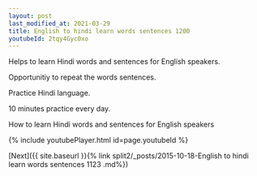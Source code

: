 ```yaml
---
layout: post
last_modified_at: 2021-03-29
title: English to hindi learn words sentences 1200 
youtubeId: 2tqy4Gyc0xo
---
```

 
 
Helps to learn Hindi words and sentences for English speakers.

Opportunitiy to repeat the words sentences. 

Practice Hindi language. 
 
10 minutes practice every day. 
 
How to learn Hindi words and sentences for English speakers 
 
{% include youtubePlayer.html id=page.youtubeId %}
 
 
[Next]({{ site.baseurl }}{% link  split2/_posts/2015-10-18-English to hindi learn words sentences 1123 .md%})
 
